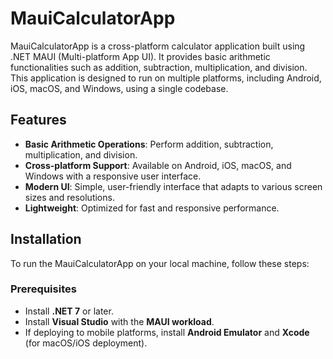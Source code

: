 # MauiCalculatorApp

MauiCalculatorApp is a cross-platform calculator application built using .NET MAUI (Multi-platform App UI). 
It provides basic arithmetic functionalities such as addition, subtraction, multiplication, and division. 
This application is designed to run on multiple platforms, including Android, iOS, macOS, and Windows,
using a single codebase.

## Features

- **Basic Arithmetic Operations**: Perform addition, subtraction, multiplication, and division.
- **Cross-platform Support**: Available on Android, iOS, macOS, and Windows with a responsive user interface.
- **Modern UI**: Simple, user-friendly interface that adapts to various screen sizes and resolutions.
- **Lightweight**: Optimized for fast and responsive performance.

## Installation

To run the MauiCalculatorApp on your local machine, follow these steps:

### Prerequisites
- Install **.NET 7** or later.
- Install **Visual Studio** with the **MAUI workload**.
- If deploying to mobile platforms, install **Android Emulator** and **Xcode** (for macOS/iOS deployment).


